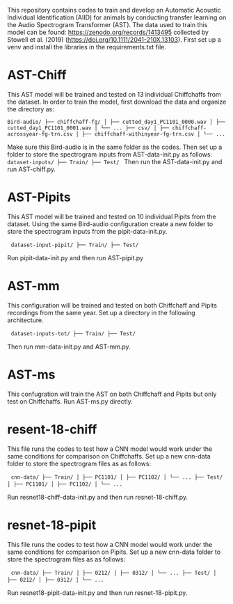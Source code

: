This repository contains codes to train and develop an Automatic Acoustic Individual Identification (AIID) for animals by conducting transfer learning on the Audio Spectrogram Transformer (AST). 
The data used to train this model can be found: https://zenodo.org/records/1413495 collected by Stowell et al. (2019) (https://doi.org/10.1111/2041-210X.13103).
First set up a venv and install the libraries in the requirements.txt file. 

# AST-Chiff
This AST model will be trained and tested on 13 individual Chiffchaffs from the dataset. In order to train the model, first download the data and organize the directory as:

```Bird-audio/ ├── chiffchaff-fg/ │ ├── cutted_day1_PC1101_0000.wav │ ├── cutted_day1_PC1101_0001.wav │ └── ... ├── csv/ │ ├── chiffchaff-acrossyear-fg-trn.csv │ ├── chiffchaff-withinyear-fg-trn.csv │ └── ... ``` 


Make sure this Bird-audio is in the same folder as the codes.
Then set up a folder to store the spectrogram inputs from AST-data-init.py as follows:
```dataset-inputs/ ├── Train/ ├── Test/ ```
Then run the AST-data-init.py and run AST-chiff.py.

# AST-Pipits
This AST model will be trained and tested on 10 individual Pipits from the dataset. Using the same Bird-audio configuration create a new folder to store the spectrogram inputs from the pipit-data-init.py. 

<pre> <code>dataset-input-pipit/ ├── Train/ ├── Test/ </code> </pre>

Run pipit-data-init.py and then run AST-pipit.py

# AST-mm

This configuration will be trained and tested on both Chiffchaff and Pipits recordings from the same year. Set up a directory in the following architecture. 

<pre> <code>dataset-inputs-tot/ ├── Train/ ├── Test/ </code> </pre>

Then run mm-data-init.py and AST-mm.py.

# AST-ms

This confugration will train the AST on both Chiffchaff and Pipits but only test on Chiffchaffs. Run AST-ms.py directly. 

# resent-18-chiff

This file runs the codes to test how a CNN model would work under the same conditions for comparison on Chiffchaffs. 
Set up a new cnn-data folder to store the spectrogram files as as follows:

<pre> <code>cnn-data/ ├── Train/ │ ├── PC1101/ │ ├── PC1102/ │ └── ... ├── Test/ │ ├── PC1101/ │ ├── PC1102/ │ └── ... </code> </pre>
Run resnet18-chiff-data-init.py and then run resnet-18-chiff.py.

# resnet-18-pipit
This file runs the codes to test how a CNN model would work under the same conditions for comparison on Pipits. 
Set up a new cnn-data folder to store the spectrogram files as as follows:

<pre> <code>cnn-data/ ├── Train/ │ ├── 0212/ │ ├── 0312/ │ └── ... ├── Test/ │ ├── 0212/ │ ├── 0312/ │ └── ... </code> </pre>

Run resnet18-pipit-data-init.py and then run resnet-18-pipit.py.


